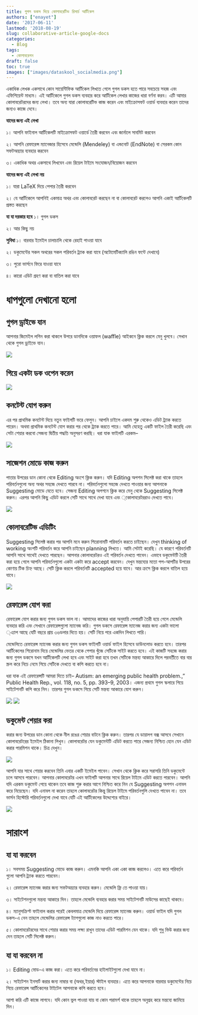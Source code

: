 ```yaml
---
title: গুগল ডকস দিয়ে কোলাবরেটিভ রিসার্চ আর্টিকেল
authors: ["enayet"]
date: '2017-06-11'
lastmod: '2018-08-19'
slug: collaborative-article-google-docs
categories:
  - Blog
tags:
  - কোলাবরেশন
draft: false
toc: true
images: ["images/dataskool_socialmedia.png"]
---
```


একাধিক লেখক একসাথে কোন সায়েন্টিফিক আর্টিকেল লিখতে গেলে গুগল ডকস হতে পারে সবচেয়ে সহজ এবং এফিশিয়েন্ট মাধ্যম। এই আর্টিকেলে গুগল ডকস ব্যবহার করে আর্টিকেল লেখার কাজের ধারা বর্ণনা করব। এটি আমার কোলাবরেটরদের জন্য লেখা। তবে অন্য যারা কোলাবরেটিভ কাজ করেন এবং মাইক্রোসফট ওয়ার্ড ব্যবহার করেন তাদের জন্যও কাজে দেবে।

**যাদের জন্য এই লেখা**

১। আপনি ফাইনাল আর্টিকেলটি মাইক্রোসফট ওয়ার্ডে তৈরী করবেন এবং জার্নালে সাবমিট করবেন

২। আপনি রেফারেন্স ম্যানেজার হিসেবে মেন্ডেলি (Mendeley) বা এন্ডনোট (EndNote) বা সেরকম কোন সফটঅয়্যার ব্যবহার করবেন

৩। একাধিক অথর একসাথে লিখবেন এবং রিয়েল টাইমে সংযোজন/বিয়োজন করবেন

**যাদের জন্য এই লেখা নয়**

১। যারা LaTeX দিয়ে পেপার তৈরী করবেন

২। যে আর্টিকেলে আপনিই একমাত্র অথর এবং কোলাবরেট করছেন না বা কোলাবরেট করলেও আপনি একাই আর্টিকেলটি প্রস্তত করছেন

**যা যা দরকার হবে**
১। গুগল ডকস

২। আর কিছু নয়

**সুবিধা**
১। বারবার ইমেইল চালাচালি থেকে রেহাই পাওয়া যাবে

২। ডকুমেন্টের সকল অথরের সকল পরিবর্তন ট্র্যাক করা যাবে (অটোমেটিক্যালি রঙিন ফন্টে দেখাবে)

৩। পুরো ভার্সনে ফিরে যাওয়া যাবে

৪। কারো এডিট গ্রহণ করা বা বাতিল করা যাবে

# ধাপগুলো দেখানো হলো

## গুগল ড্রাইভে যান

আপনার জিমেইল লগিন করা থাকলে উপরে ডানদিকে ওয়াফল (waffle) আইকনে ক্লিক করলে মেনু খুলবে। সেখান থেকে গুগল ড্রাইভে যান।

![](/images/step1_goto_drive.png)

## গিয়ে একটা ডক ওপেন করেন

![](/images/step2_create_docfile.png)

## কনটেন্ট যোগ করুন

এর পর প্রাথমিক কনটেন্ট দিয়ে নতুন ফাইলটি ভরে ফেলুন। আপনি চাইলে একদম শুরু থেকেও এডিট ট্র্যাক করতে পারেন। অথবা প্রাথমিক কনটেন্ট যোগ করার পর থেকে ট্র্যাক করতে পারে। আমি যেহেতু একটি ফাইল তৈরী করেছি এবং সেটা শেয়ার করবো সেজন্য দ্বিতীয় পদ্ধতি অনুসরণ করছি। ধরা যাক ফাইলটি এরকম–

![](/images/step3_fill_content.png)

## সাজেশন মোডে কাজ করুন

পাতার উপরের ডান কোনা থেকে Editing অংশে ক্লিক করুন। যদি Editing অপশন সিলেক্ট করা থাকে তাহলে পরিবর্তনগুলো অন্য অথর সহজে দেখতে পারবে না। পরিবর্তনগুলো সহজে দেখতে পাওয়ার জন্য আপনাকে Suggesting মোডে যেতে হবে। সেজন্য Editing অপশনে ক্লিক করে মেনু থেকে Suggesting সিলেক্ট করুন। এরপর আপনি কিছু এডিট করলে সেটি সাথে সাথে দেখা যাবে এবং ্কোলাবরেটররাও দেখতে পাবে।

![](/images/step4_edit_mode.png)

## কোলাবরেটিভ এডিটিং 

Suggesting সিলেক্ট করার পর আপনি মনে করুন শিরোনামটি পরিবর্তন করতে চাইছেন। দেখুন thinking of working অংশটি পরিবর্তন করে আপনি চাইছেন planning লিখতে। আমি সেটাই করেছি। যে কারণে পরিবর্তনটি আপনি সাথে সাথেই দেখতে পারছেন। আপনার কোলাবরেটরও এই পরিবর্তন দেখতে পাবেন। এভাবে ডকুমেন্টটি তৈরী করা হয়ে গেলে আপনি পরিবর্তনগুলো একটা একটা করে accept করবেন। দেখুন মন্তব্যের মতো পপ-আপটির উপরের কোণায় টিক চিহ্ন আছে। সেটি ক্লিক করলে পরিবর্তনটি accepted হয়ে যাবে। আর ক্রসে ক্লিক করলে বাতিল হয়ে যাবে।

![](/images/step5_suggesting.png)

## রেফারেন্স যোগ করা

রেফারেন্স যোগ করার জন্য গুগল ডকস ভাল না। আমাদের কাজের ধারা অনুযায়ি পেপারটি তৈরী হয়ে গেলে মেন্ডেলি ব্যবহার করি এবং সেখানে রেফারেন্সগুলো ম্যানেজ করি। গুগল ডকসে রেফারেন্স ম্যানেজ করার জন্য একটা ভালো ্এ্যাপ আছে যেটি বছরে প্রায় ৩৬ডলার দিতে হয়। সেটি নিয়ে পরে একদিন লিখতে পারি।

মেন্ডেলিতে রেফারেন্স ম্যানেজ করার জন্য গুগল ডকস ফাইলটি ওয়ার্ড ফাইল হিসেবে ডাউনলোড করতে হবে। তারপর আর্টিকেলের শিরোনাম দিয়ে মেন্ডেলির ভেতর থেকে পেপার খুঁজে সেটিকে সাইট করতে হবে। এই কাজটি সহজে করার জন্য গুগল ডকসে যখন আর্টিকেলটি লেখা হবে এবং সাইট করা হবে তখন সেটিকে মন্তব্য আকারে দিলে পরবর্তীতে বার বার স্ক্রল করে নিচে নেমে গিয়ে সেটিকে দেখতে বা কপি করতে হবে না।

ধরা যাক এই রেফারেন্সটি আমরা দিতে চাই– Autism: an emerging public health problem.,” Public Health Rep., vol. 118, no. 5, pp. 393–9, 2003। এজন্য প্রথমে গুগল স্কলারে গিয়ে সাইটেশনটি কপি করে নিন। তারপর গুগল ডকসে গিয়ে সেটি মন্তব্য আকারে যোগ করুন।

![](/images/step6_2_insert_reference.png)
![](/images/step6_insert_reference.png)

## ডকুমেন্ট শেয়ার করা

করার জন্য উপরের ডান কোনা থেকে নীল রঙের শেয়ার বাটনে ক্লিক করুন। তারপর যে ডায়ালগ বক্স আসবে সেখানে কোলাবরেটরের ইমেইল ঠিকানা লিখুন। কোলাবরেটর যেন ডকুমেন্টটি এডিট করতে পারে সেজন্য নিশ্চিত হোন যেন এডিট করার পারমিশন থাকে। চিত্র দেখুন।

![](/images/step7_share_edit_access.png)

আপনি যার সাথে শেয়ার করবেন তিনি এবার একটি ইমেইল পাবেন। সেখান থেকে ক্লিক করে সরাসরি তিনি ডকুমেন্টে চলে আসবে পারবেন। আপনার কোলাবরেটর এখন ফাইলটি আপনার সাথে রিয়েল টাইমে এডিট করতে পারবেন। আপনি যদি এরকম ডকুমেন্ট পেয়ে থাকেন তবে কাজ শুরু করার আগে নিশ্চিত করে নিন যে Suggesting অপশন এনাবল করে নিয়েছেন। যদি এনাবল না করেন তাহলে কোলাবরেটর কিন্তু রিয়েল টাইমে পরিবর্তনগুলি দেখতে পাবেন না। তবে ভার্সন হিস্টোরি পরিবর্তনগুলো দেখা যাবে যেটি এই আর্টিকেলের উদ্দেশ্যের বাইরে।

![](/images/step8_suggesting.png)

# সারাংশ
## যা যা করবেন

১। সবসময় Suggesting মোডে কাজ করুন। এমনকি আপনি একা একা কাজ করলেও। এতে করে পরিবর্তন গুলো আপনি ট্র্যাক করতে পারবেন।

২। রেফারেন্স ম্যানেজ করার জন্য সফটঅয়্যার ব্যবহার করুন। মেন্ডেলি ফ্রি তে পাওয়া যায়।

৩। সাইটেশনগুলো মন্তব্য আকারে দিন। তাহলে মেন্ডেলি ব্যবহার করার সময় সাইটেশনটি মাউসের কাছেই থাকবে।

৪। ম্যানুসক্রিপ্ট ফাইনাল করার পরেই কেবলমাত্র মেন্ডেলি দিয়ে রেফারেন্স ম্যানেজ করুন। ওয়ার্ড ফাইল যদি গুগল ডকস-এ নেন তাহলে মেন্ডেলির রেফারেন্স ট্যাগগুলো কাজ নাও করতে পারে।

৫। কোলাবরেটরদের সাথে শেয়ার করার সময় লক্ষ্য রাখুন তাদের এডিট পারমিশন যেন থাকে। যদি শুধু ভিউ করার জন্য দেন তাহলে সেটি সিলেক্ট করুন।

## যা যা করবেন না

১। Editing মোড-এ কাজ করা। এতে করে পরিবর্তনের হাইলাইটগুলো দেখা যাবে না।

২। সাইটেশন ইনসার্ট করার জন্য নাম্বার বা (অথর,ইয়ার) স্টাইল ব্যবহার। এতে করে আপনাকে বারবার ডকুমেন্টের নিচে গিয়ে রেফারেন্স আর্টিকেলের টাইটেল আপনাকে কপি করতে হবে।

আশা করি এটি কাজে লাগবে। যদি কোন ভুল পাওয়া যায় বা কোন পরামর্শ থাকে তাহলে অনুগ্রহ করে মন্তব্যে জানিয়ে দিন।


